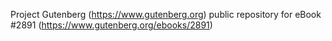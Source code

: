 Project Gutenberg (https://www.gutenberg.org) public repository for
eBook #2891 (https://www.gutenberg.org/ebooks/2891)
